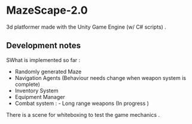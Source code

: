 # MazeScape-2.0


3d platformer made with the Unity Game Engine (w/ C# scripts) .

## Development notes
SWhat is implemented so far : 

  - Randomly generated Maze
  - Navigation Agents (Behaviour needs change when weapon system is complete)
  - Inventory System 
  - Equipment Manager 
  - Combat system : - Long range weapons (In progress ) 
  
  There is a scene for whiteboxing to test the game mechanics .
